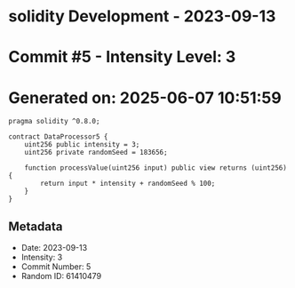 ﻿# solidity Development - 2023-09-13
# Commit #5 - Intensity Level: 3
# Generated on: 2025-06-07 10:51:59
```solidity
pragma solidity ^0.8.0;

contract DataProcessor5 {
    uint256 public intensity = 3;
    uint256 private randomSeed = 183656;

    function processValue(uint256 input) public view returns (uint256) {
        return input * intensity + randomSeed % 100;
    }
}
```
## Metadata
- Date: 2023-09-13
- Intensity: 3
- Commit Number: 5
- Random ID: 61410479
